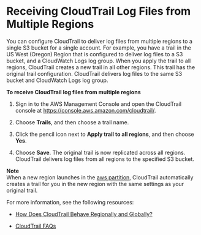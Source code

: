 # Receiving CloudTrail Log Files from Multiple Regions<a name="receive-cloudtrail-log-files-from-multiple-regions"></a>

You can configure CloudTrail to deliver log files from multiple regions to a single S3 bucket for a single account\. For example, you have a trail in the US West \(Oregon\) Region that is configured to deliver log files to a S3 bucket, and a CloudWatch Logs log group\. When you apply the trail to all regions, CloudTrail creates a new trail in all other regions\. This trail has the original trail configuration\. CloudTrail delivers log files to the same S3 bucket and CloudWatch Logs log group\.

**To receive CloudTrail log files from multiple regions**

1. Sign in to the AWS Management Console and open the CloudTrail console at [https://console\.aws\.amazon\.com/cloudtrail/](https://console.aws.amazon.com/cloudtrail/)\.

1. Choose **Trails**, and then choose a trail name\.

1. Click the pencil icon next to **Apply trail to all regions**, and then choose **Yes**\.

1. Choose **Save**\. The original trail is now replicated across all regions\. CloudTrail delivers log files from all regions to the specified S3 bucket\.

**Note**  
When a new region launches in the [aws partition](http://docs.aws.amazon.com/general/latest/gr/aws-arns-and-namespaces.html), CloudTrail automatically creates a trail for you in the new region with the same settings as your original trail\.

For more information, see the following resources:

+ [How Does CloudTrail Behave Regionally and Globally?](cloudtrail-concepts.md#cloudtrail-concepts-regional-and-global-services)

+  [CloudTrail FAQs](https://aws.amazon.com/cloudtrail/faqs/) 